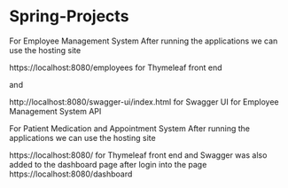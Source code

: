 # Spring-Projects
For Employee Management System
After running the applications we can use the hosting site

https://localhost:8080/employees for Thymeleaf front end 

and 

http://localhost:8080/swagger-ui/index.html for Swagger UI for Employee Management System API


For Patient Medication and Appointment System
After running the applications we can use the hosting site

https://localhost:8080/ for Thymeleaf front end 
and Swagger was also added to the dashboard page after login into the page https://localhost:8080/dashboard

